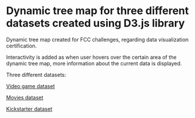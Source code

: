 # Dynamic tree map for three different datasets created using D3.js library

Dynamic tree map created for FCC challenges, regarding data visualization certification.

Interactivity is added as when user hovers over the certain area of the dynamic tree map, more information about the current data is displayed.

Three different datasets:

[Video game dataset](https://cdn.freecodecamp.org/testable-projects-fcc/data/tree_map/video-game-sales-data.json)

[Movies dataset](https://cdn.freecodecamp.org/testable-projects-fcc/data/tree_map/movie-data.json)

[Kickstarter dataset](https://cdn.freecodecamp.org/testable-projects-fcc/data/tree_map/kickstarter-funding-data.json)

